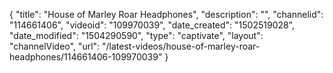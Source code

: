 {
    "title": "House of Marley Roar Headphones",
    "description": "",
    "channelid": "114661406",
    "videoid": "109970039",
    "date_created": "1502519028",
    "date_modified": "1504290590",
    "type": "captivate",
    "layout": "channelVideo",
    "url": "\/latest-videos\/house-of-marley-roar-headphones\/114661406-109970039"
}